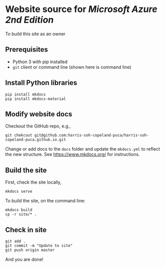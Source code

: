 # Website source for _Microsoft Azure 2nd Edition_

To build this site as an owner

## Prerequisites

- Python 3 with pip installed
- `git` client or command line (shown here is command line)


## Install Python libraries

```
pip install mkdocs
pip install mkdocs-material
```

## Modify website docs


Checkout the GitHub repo, e.g., 

```
git chekcout git@github.com:harris-soh-copeland-puca/harris-soh-copeland-puca.github.io.git
```

Change or add docs to the `docs` folder and update the `mkdocs.yml` to reflect the new structure.  See https://www.mkdocs.org/ for instructions.

## Build the site

First, check the site locally,

```
mkdocs serve
```


To build the site, on the command line:

```
mkdocs build
cp -r site/* .
```

## Check in site

```
git add .
git commit -m "Update to site"
git push origin master
```

And you are done!

